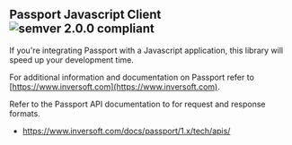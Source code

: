 ## Passport Javascript Client ![semver 2.0.0 compliant](http://img.shields.io/badge/semver-2.0.0-brightgreen.svg?style=flat-square)
If you're integrating Passport with a Javascript application, this library will speed up your development time.

For additional information and documentation on Passport refer to [https://www.inversoft.com](https://www.inversoft.com).

Refer to the Passport API documentation to for request and response formats. 
* https://www.inversoft.com/docs/passport/1.x/tech/apis/
